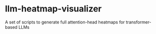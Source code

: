# llm-heatmap-visualizer
A set of scripts to generate full attention-head heatmaps for transformer-based LLMs
